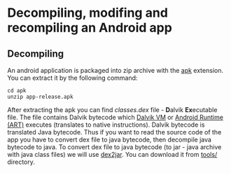 # Decompiling, modifing and recompiling an Android app

## Decompiling
An android application is packaged into zip archive with the [apk](https://en.wikipedia.org/wiki/Android_application_package) extension. You can extract it by the following command:

```
cd apk
unzip app-release.apk
```
After extracting the apk you can find *classes.dex* file - **D**alvik **Ex**ecutable file. The file contains Dalvik bytecode which [Dalvik VM](https://en.wikipedia.org/wiki/Dalvik_(software)) or [Android Runtime (ART)](https://en.wikipedia.org/wiki/Android_Runtime) executes (translates to native instructions). Dalvik bytecode is translated Java bytecode. Thus if you want to read the source code of the app you have to convert dex file to java bytecode, then decompile java bytecode to java. To convert dex file to java bytecode (to jar - java archive with java class files) we will use [dex2jar](https://github.com/pxb1988/dex2jar). You can download it from [tools/](https://github.com/andronmobi/android-reverse-engineering/tree/master/tools) directory.
